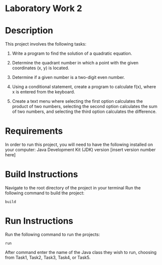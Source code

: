 # Laboratory Work 2

# Description
This project involves the following tasks:
 
1. Write a program to find the solution of a quadratic equation.

2. Determine the quadrant number in which a point with the given coordinates (x, y) is located.

3. Determine if a given number is a two-digit even number.

4. Using a conditional statement, create a program to calculate f(x), where x is entered from the keyboard.

5. Create a text menu where selecting the first option calculates the product of two numbers, selecting the second option calculates the sum of two numbers, and selecting the third option calculates the difference.

# Requirements
In order to run this project, you will need to have the following installed on your computer:
Java Development Kit (JDK) version [insert version number here]

# Build Instructions

Navigate to the root directory of the project in your terminal
Run the following command to build  the project: 
```
build
```

# Run Instructions
Run the following command to run the projects:
```
run
```
After command enter the name of the Java class they wish to run, choosing from Task1, Task2, Task3, Task4, or Task5.


